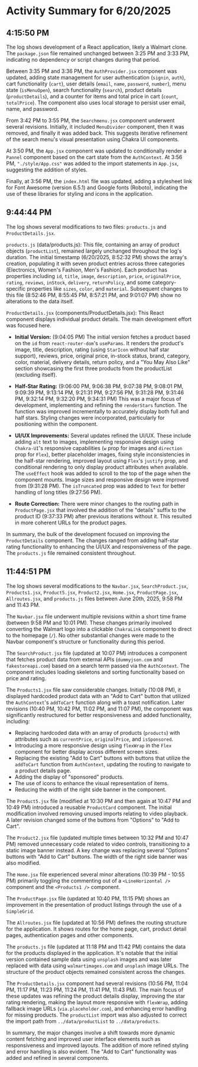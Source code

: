 # Activity Summary for 6/20/2025

## 4:15:50 PM
The log shows development of a React application, likely a Walmart clone.  The `package.json` file remained unchanged between 3:25 PM and 3:33 PM, indicating no dependency or script changes during that period.


Between 3:35 PM and 3:36 PM, the `AuthProvider.jsx` component was updated, adding state management for user authentication (`signin`, `auth`), cart functionality (`cart`), user details (`email`, `name`, `password`, `number`), menu state (`isMenuOpen`), search functionality (`search`), product details (`productDetails`),  and a counter for items and total price in cart (`count`, `totalPrice`).  The component also uses local storage to persist user email, name, and password.

From 3:42 PM to 3:55 PM, the `Searchmenu.jsx` component underwent several revisions.  Initially, it included `MenuDivider` component, then it was removed, and finally it was added back.  This suggests iterative refinement of the search menu's visual presentation using Chakra UI components.

At 3:50 PM, the `App.jsx` component was updated to conditionally render a `Pannel` component based on the cart state from the `AuthContext`. At 3:56 PM,  `"./style/App.css"` was added to the import statements in `App.jsx`, suggesting the addition of styles.

Finally, at 3:56 PM, the `index.html` file was updated, adding a stylesheet link for Font Awesome (version 6.5.1) and  Google fonts (Roboto), indicating the use of these libraries for styling and icons in the application.


## 9:44:44 PM
The log shows several modifications to two files: `products.js` and `ProductDetails.jsx`.

`products.js` (data/products.js): This file, containing an array of product objects (`productList`), remained largely unchanged throughout the log's duration.  The initial timestamp (6/20/2025, 8:52:32 PM) shows the array's creation, populating it with seven product entries across three categories (Electronics, Women's Fashion, Men's Fashion). Each product has properties including `id`, `title`, `image`, `description`, `price`, `originalPrice`, `rating`, `reviews`, `inStock`, `delivery`, `returnPolicy`, and some category-specific properties like `sizes`, `color`, and `material`.  Subsequent changes to this file (8:52:46 PM, 8:55:45 PM, 8:57:21 PM, and 9:01:07 PM) show no alterations to the data itself.


`ProductDetails.jsx` (components/ProductDetails.jsx): This React component displays individual product details.  The main development effort was focused here.  

* **Initial Version:**  (9:04:05 PM) The initial version fetches a product based on the `id` from `react-router-dom`'s `useParams`. It renders the product's image, title, description, rating (using `StarIcon` without half star support), reviews, price, original price, in-stock status, brand, category, color, material, delivery details, return policy, and a "You May Also Like" section showcasing the first three products from the productList (excluding itself).

* **Half-Star Rating:** (9:06:00 PM, 9:06:38 PM, 9:07:38 PM, 9:08:01 PM, 9:09:39 PM, 9:13:14 PM, 9:21:31 PM, 9:27:56 PM, 9:31:28 PM, 9:31:46 PM, 9:32:14 PM, 9:32:20 PM, 9:34:31 PM) This was a major focus of development, implementing and refining the `renderStars` function.  The function was improved incrementally to accurately display both full and half stars. Styling changes were incorporated, particularly for positioning within the component.

* **UI/UX Improvements:**  Several updates refined the UI/UX. These include adding `alt` text to images, implementing responsive design using `Chakra-UI`'s responsive capabilities (`w` prop for images and `direction` prop for `Flex`), better placeholder images, fixing style inconsistencies in the half-star rendering, improved layout using `Flex`'s `justify` prop, and conditional rendering to only display product attributes when available. The `useEffect` hook was added to scroll to the top of the page when the component mounts. Image sizes and responsive design were improved from (9:31:28 PM). The `isTruncated` prop was added to `Text` for better handling of long titles (9:27:56 PM).

* **Route Correction:** There were minor changes to the routing path in `ProductPage.jsx` that involved the addition of the "details" suffix to the product ID (9:37:33 PM) after previous iterations without it. This resulted in more coherent URLs for the product pages.



In summary, the bulk of the development focused on improving the `ProductDetails` component.  The changes ranged from adding half-star rating functionality to enhancing the UI/UX and responsiveness of the page. The `products.js` file remained consistent throughout.


## 11:44:51 PM
The log shows several modifications to the `Navbar.jsx`, `SearchProduct.jsx`, `Products1.jsx`, `Product5.jsx`, `Product2.jsx`, `Home.jsx`, `ProductPage.jsx`, `Allroutes.jsx`, and `products.js` files between June 20th, 2025, 9:58 PM and 11:43 PM.

The `Navbar.jsx` file underwent multiple revisions within a short time frame (between 9:58 PM and 10:01 PM).  These changes primarily involved converting the Walmart logo into a clickable `ChakraLink` component to direct to the homepage (`/`). No other substantial changes were made to the Navbar component's structure or functionality during this period.

The `SearchProduct.jsx` file (updated at 10:07 PM) introduces a component that fetches product data from external APIs (`dummyjson.com` and `fakestoreapi.com`) based on a search term passed via the `AuthContext`.  The component includes loading skeletons and sorting functionality based on price and rating.

The `Products1.jsx` file saw considerable changes. Initially (10:08 PM), it displayed hardcoded product data with an "Add to Cart" button that utilized the `AuthContext`'s `addToCart` function along with a toast notification.  Later revisions (10:40 PM, 10:42 PM, 11:02 PM, and 11:07 PM), the component was significantly restructured for better responsiveness and added functionality, including:

*   Replacing hardcoded data with an array of products (`products`) with attributes such as `currentPrice`, `originalPrice`, and `isSponsored`.
*   Introducing a more responsive design using `flexWrap` in the `Flex` component for better display across different screen sizes.
*   Replacing the existing "Add to Cart" buttons with buttons that utilize the `addToCart` function from `AuthContext`, updating  the routing to navigate to a product details page.
*   Adding the display of "sponsored" products.
*   The use of icons to enhance the visual representation of items.
*   Reducing the width of the right side banner in the component.


The `Product5.jsx` file (modified at 10:30 PM and then again at 10:47 PM and 10:49 PM)  introduced a reusable `ProductCard` component.  The initial modification involved removing unused imports relating to video playback. A later revision changed some of the buttons from "Options" to "Add to Cart".

The `Product2.jsx` file (updated multiple times between 10:32 PM and 10:47 PM) removed unnecessary code related to video controls, transitioning to a static image banner instead.  A key change was replacing several "Options" buttons with "Add to Cart" buttons. The width of the right side banner was also modified.

The `Home.jsx` file experienced several minor alterations (10:39 PM - 10:55 PM) primarily toggling the commenting out of a `<LineHorizontal />` component and the `<Products1 />` component.

The `ProductPage.jsx` file (updated at 10:40 PM, 11:15 PM) shows an improvement in the presentation of product listings through the use of a `SimpleGrid`.

The `Allroutes.jsx` file (updated at 10:56 PM) defines the routing structure for the application. It shows routes for the home page, cart, product detail pages, authentication pages and other components.


The `products.js` file (updated at 11:18 PM and 11:42 PM) contains the data for the products displayed in the application. It's notable that the initial version contained sample data using `unsplash` images and was later replaced with data using `walmartimages.com` and `unsplash` image URLs. The structure of the product objects remained consistent across the changes.

The `ProductDetails.jsx` component had several revisions (10:56 PM, 11:04 PM, 11:17 PM, 11:23 PM, 11:24 PM, 11:41 PM, 11:43 PM).  The main focus of these updates was refining the product details display, improving the star rating rendering, making the layout more responsive with `flexWrap`,  adding fallback image URLs (`via.placeholder.com`), and enhancing error handling for missing products. The `productList` import was also adjusted to correct the import path from  `../data/productList` to `../data/products`.

In summary, the major changes involve a shift towards more dynamic content fetching and improved user interface elements such as responsiveness and improved layouts.  The addition of more refined styling and error handling is also evident. The "Add to Cart" functionality was added and refined in several components.
